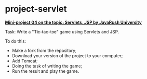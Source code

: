 # project-servlet

<a href="https://github.com/LeeTovetz/JRU-JavaProfessional" >**Mini-project 04 on the topic: Servlets, JSP by JavaRush University**</a><br>

Task: Write a "Tic-tac-toe" game using Servlets and JSP.<br> 
 
To do this:<br>
- Make a fork from the repository; 
- Download your version of the project to your computer;
- Add Tomcat;
- Doing the task of writing the game;
- Run the result and play the game. <br>


